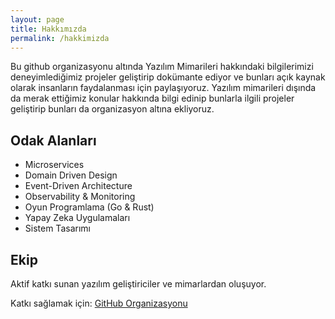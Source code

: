 ```yaml
---
layout: page
title: Hakkımızda
permalink: /hakkimizda
---
```


Bu github organizasyonu altında Yazılım Mimarileri hakkındaki bilgilerimizi deneyimlediğimiz projeler geliştirip dokümante ediyor ve bunları açık kaynak olarak insanların faydalanması için paylaşıyoruz. Yazılım mimarileri dışında da merak ettiğimiz konular hakkında bilgi edinip bunlarla ilgili projeler geliştirip bunları da organizasyon altına ekliyoruz.

## Odak Alanları

- Microservices
- Domain Driven Design
- Event-Driven Architecture
- Observability & Monitoring
- Oyun Programlama (Go & Rust)
- Yapay Zeka Uygulamaları
- Sistem Tasarımı

## Ekip

Aktif katkı sunan yazılım geliştiriciler ve mimarlardan oluşuyor.

Katkı sağlamak için: [GitHub Organizasyonu](https://github.com/DTVegaArchChapter)
